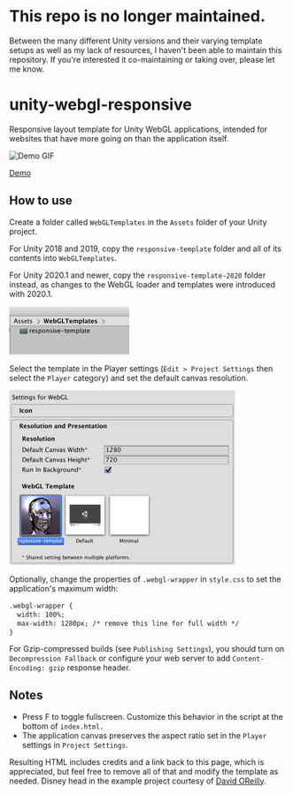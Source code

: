 # This repo is no longer maintained.

Between the many different Unity versions and their varying template setups as well as my lack of resources, I haven't been able to maintain this repository. If you're interested it co-maintaining or taking over, please let me know.

# unity-webgl-responsive

Responsive layout template for Unity WebGL applications, intended for websites that have more going on than the application itself.

<img src="assets/images/readme-demo.gif" alt="Demo GIF" width="640" height="480"/>

[Demo](https://dom.ink/unity-webgl-responsive/)

## How to use

Create a folder called `WebGLTemplates` in the `Assets` folder of your Unity project.

For Unity 2018 and 2019, copy the `responsive-template` folder and all of its contents into `WebGLTemplates`.

For Unity 2020.1 and newer, copy the `responsive-template-2020` folder instead, as changes to the WebGL loader and templates were introduced with 2020.1.

<img src="assets/images/readme-folder.png" alt="Folder location" width="217" height="87"/>

Select the template in the Player settings (`Edit > Project Settings` then select the `Player` category) and set the default canvas resolution.

<img src="assets/images/readme-template.png" alt="Template settings" width="408" height="316"/>

Optionally, change the properties of `.webgl-wrapper` in `style.css` to set the application's maximum width:

```
.webgl-wrapper {
  width: 100%;
  max-width: 1280px; /* remove this line for full width */
}
```

For Gzip-compressed builds (see `Publishing Settings`), you should turn on `Decompression Fallback` or configure your web server to add `Content-Encoding: gzip` response header.

## Notes

- Press F to toggle fullscreen. Customize this behavior in the script at the bottom of `index.html.`
- The application canvas preserves the aspect ratio set in the `Player` settings in `Project Settings`.

Resulting HTML includes credits and a link back to this page, which is appreciated, but feel free to remove all of that and modify the template as needed. Disney head in the example project courtesy of [David OReilly](http://www.davidoreilly.com/).
